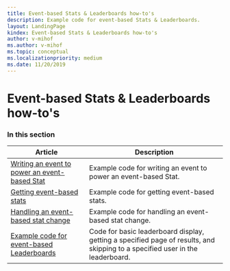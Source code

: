 ```yaml
---
title: Event-based Stats & Leaderboards how-to's
description: Example code for event-based Stats & Leaderboards.
layout: LandingPage
kindex: Event-based Stats & Leaderboards how-to's
author: v-mihof
ms.author: v-mihof
ms.topic: conceptual
ms.localizationpriority: medium
ms.date: 11/20/2019
---
```


# Event-based Stats & Leaderboards how-to's


### In this section

| Article | Description |
|---------|-------------|
| [Writing an event to power an event-based Stat](live-sending-eb-stat.md) | Example code for writing an event to power an event-based Stat. |
| [Getting event-based stats](live-getting-eb-stat.md) | Example code for getting event-based stats. |
| [Handling an event-based stat change](live-handling-eb-stat-change.md) | Example code for handling an event-based stat change. |
| [Example code for event-based Leaderboards](live-leaderboards-eb-howto.md) | Code for basic leaderboard display, getting a specified page of results, and skipping to a specified user in the leaderboard. |
